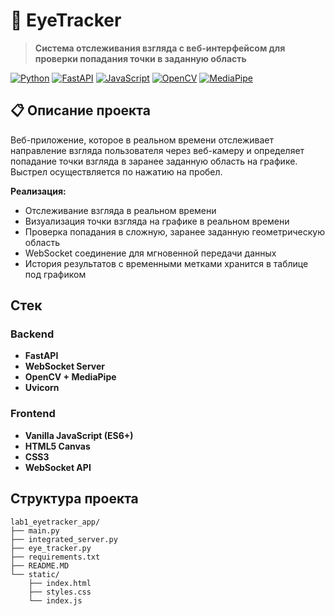 # 🎯 EyeTracker

> **Система отслеживания взгляда с веб-интерфейсом для проверки попадания точки в заданную область**

[![Python](https://img.shields.io/badge/Python-3.8+-blue.svg)](https://python.org)
[![FastAPI](https://img.shields.io/badge/FastAPI-0.100+-green.svg)](https://fastapi.tiangolo.com)
[![JavaScript](https://img.shields.io/badge/JavaScript-ES6+-yellow.svg)](https://javascript.info)
[![OpenCV](https://img.shields.io/badge/OpenCV-4.8+-red.svg)](https://opencv.org)
[![MediaPipe](https://img.shields.io/badge/MediaPipe-0.10+-orange.svg)](https://mediapipe.dev)

## 📋 Описание проекта

Веб-приложение, которое в реальном времени отслеживает направление взгляда пользователя через веб-камеру и определяет попадание точки взгляда в заранее заданную область на графике. Выстрел осуществляется по нажатию на пробел.

**Реализация:**
- Отслеживание взгляда в реальном времени
- Визуализация точки взгляда на графике в реальном времени
- Проверка попадания в сложную, заранее заданную геометрическую область
- WebSocket соединение для мгновенной передачи данных
- История результатов с временными метками хранится в таблице под графиком

## Стек

### Backend
- **FastAPI**
- **WebSocket Server**
- **OpenCV + MediaPipe**
- **Uvicorn**

### Frontend  
- **Vanilla JavaScript (ES6+)**
- **HTML5 Canvas**
- **CSS3**
- **WebSocket API**

## Структура проекта

```
lab1_eyetracker_app/
├── main.py
├── integrated_server.py
├── eye_tracker.py
├── requirements.txt
├── README.MD
└── static/
    ├── index.html
    ├── styles.css
    └── index.js
```
